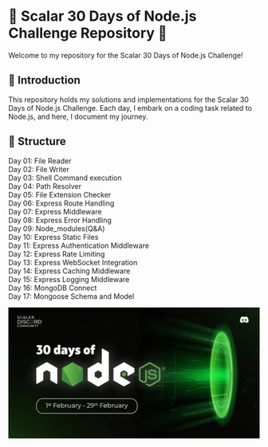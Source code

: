 # 🚀 Scalar 30 Days of Node.js Challenge Repository 🚀 <br>

Welcome to my repository for the Scalar 30 Days of Node.js Challenge!

## 🌟 Introduction <br>

This repository holds my solutions and implementations for the Scalar 30 Days of Node.js Challenge. Each day, I embark on a coding task related to Node.js, and here, I document my journey.

## 📂 Structure <br>

Day 01: File Reader <br/>
Day 02: File Writer <br/>
Day 03: Shell Command execution <br/>
Day 04: Path Resolver <br/>
Day 05: File Extension Checker<br/>
Day 06: Express Route Handling <br/>
Day 07: Express Middleware <br/>
Day 08: Express Error Handling<br/>
Day 09: Node_modules(Q&A)<br/>
Day 10: Express Static Files <br/>
Day 11: Express Authentication Middleware <br/>
Day 12: Express Rate Limiting <br/>
Day 13: Express WebSocket Integration <br/>
Day 14: Express Caching Middleware <br/>
Day 15: Express Logging Middleware <br/>
Day 16: MongoDB Connect <br/>
Day 17: Mongoose Schema and Model <br/>

![image](https://github.com/pabitra-kumar/30-Days-nodejs/blob/main/assets/Banner.png)
